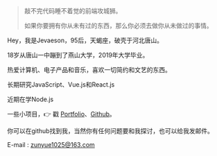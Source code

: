 > 敲不完代码睡不着觉的前端攻城狮。
> 
> 如果你要拥有你从未有过的东西，那么你必须去做你从未做过的事情。

Hey，我是Jevaeson，95后，天蝎座，破壳于河北唐山。

18岁从唐山一中蹦到了燕山大学，2019年大学毕业。

热爱计算机、电子产品和音乐，喜欢一切简约和文艺的东西。

长期研究JavaScript、Vue.js和React.js

近期在学Node.js

一些小项目，👉 戳 [Portfolio](/portfolio)、[Github](https://github.com/Jevaeson)。 

你可以在github找到我，当然你有任何问题要和我探讨，也可以给我发邮件。

E-mail : zunyue1025@163.com
